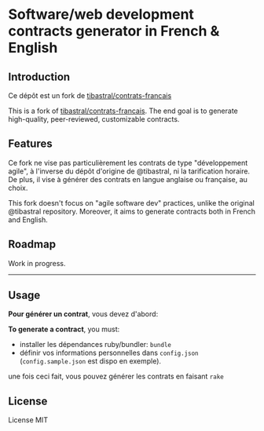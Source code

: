 # Software/web development contracts generator in French & English

## Introduction

Ce dépôt est un fork de [tibastral/contrats-francais](https://github.com/tibastral/contrats-francais)

This is a fork of [tibastral/contrats-francais](https://github.com/tibastral/contrats-francais).
The end goal is to generate high-quality, peer-reviewed, customizable contracts.


## Features
Ce fork ne vise pas particulièrement les contrats de type "développement agile", à l'inverse du dépôt d'origine de @tibastral, ni la tarification horaire. De plus, il vise à générer des contrats en langue anglaise ou française, au choix.

This fork doesn't focus on "agile software dev" practices, unlike the original @tibastral repository. Moreover, it aims to generate contracts both in French and English.


## Roadmap

Work in progress.

----

## Usage

**Pour générer un contrat**, vous devez d'abord:

**To generate a contract**, you must:

* installer les dépendances ruby/bundler: `bundle`
* définir vos informations personnelles dans `config.json` (`config.sample.json` est dispo en exemple).

une fois ceci fait, vous pouvez générer les contrats en faisant `rake`

## License

License MIT
